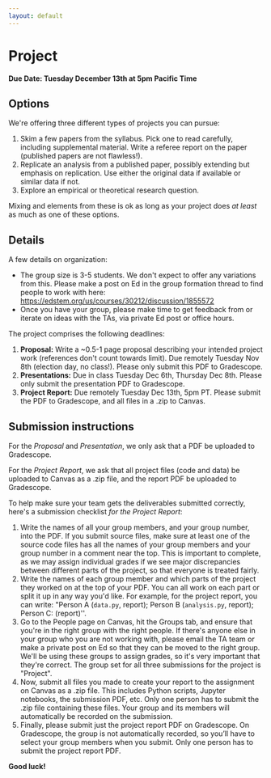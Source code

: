 ```yaml
---
layout: default
---
```

# Project

**Due Date: Tuesday December 13th at 5pm Pacific Time**

## Options

We're offering three different types of projects you can pursue:

1. Skim a few papers from the syllabus. Pick one to read carefully, including supplemental material. Write a referee report on the paper 
   (published papers are not flawless!).
2. Replicate an analysis from a published paper, possibly extending but emphasis on replication. Use either the original data if available
   or similar data if not.
3. Explore an empirical or theoretical research question.

Mixing and elements from these is ok as long as your project does _at least_ as much as one of these options.
   
## Details

A few details on organization:
- The group size is 3-5 students. We don't expect to offer any variations from this. Please make a post on Ed in the group formation thread 
  to find people to work with here: https://edstem.org/us/courses/30212/discussion/1855572
- Once you have your group, please make time to get feedback from or iterate on ideas with the TAs, via private Ed post or office hours.

The project comprises the following deadlines:
1. **Proposal:** Write a ~0.5-1 page proposal describing your intended project work (references don't count towards limit). Due remotely Tuesday Nov 8th (election day, no class!). Please only submit this PDF to Gradescope.
2. **Presentations:** Due in class Tuesday Dec 6th, Thursday Dec 8th. Please only submit the presentation PDF to Gradescope.
3. **Project Report:** Due remotely Tuesday Dec 13th, 5pm PT. Please submit the PDF to Gradescope, and all files in a .zip to Canvas.

## Submission instructions

For the *Proposal* and *Presentation*, we only ask that a PDF be uploaded to Gradescope.

For the *Project Report*, we ask that all project files (code and data) be uploaded to Canvas as a .zip file, and the report PDF be uploaded to Gradescope.

To help make sure your team gets the deliverables submitted correctly, here's a submission checklist *for the Project Report*:

1. Write the names of all your group members, and your group number, into the PDF. If you submit source files, make sure at least one of the source code files has all the names of your group members and your group number in a comment near the top. This is important to complete, as we may assign individual grades if we see major discrepancies between different parts of the project, so that everyone is treated fairly.
2. Write the names of each group member and which parts of the project they worked on at the top of your PDF. You can all work on each part or split it up in any way you'd like. For example, for the project report, you can write: "Person A (`data.py`, report); Person B (`analysis.py`, report); Person C: (report)''.
3. Go to the People page on Canvas, hit the Groups tab, and ensure that you're in the right group with the right people. If there's anyone else in your group who you are not working with, please email the TA team or make a private post on Ed so that they can be moved to the right group. We'll be using these groups to assign grades, so it's very important that they're correct. The group set for all three submissions for the project is "Project".
4. Now, submit all files you made to create your report to the assignment on Canvas as a .zip file. This includes Python scripts, Jupyter notebooks, the submission PDF, etc. Only one person has to submit the .zip file containing these files. Your group and its members will automatically be recorded on the submission.
5. Finally, please submit just the project report PDF on Gradescope. On Gradescope, the group is not automatically recorded, so you’ll have to select your group members when you submit. Only one person has to submit the project report PDF.


**Good luck!**
